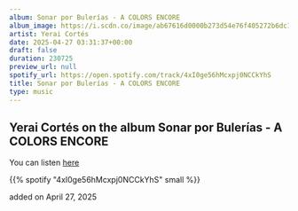 ```yaml
---
album: Sonar por Bulerías - A COLORS ENCORE
album_image: https://i.scdn.co/image/ab67616d0000b273d54e76f405272b6dc1912e3f
artist: Yerai Cortés
date: 2025-04-27 03:31:37+00:00
draft: false
duration: 230725
preview_url: null
spotify_url: https://open.spotify.com/track/4xI0ge56hMcxpj0NCCkYhS
title: Sonar por Bulerías - A COLORS ENCORE
type: music
---
```



## Yerai Cortés on the album Sonar por Bulerías - A COLORS ENCORE

You can listen [here](https://open.spotify.com/track/4xI0ge56hMcxpj0NCCkYhS)

{{% spotify "4xI0ge56hMcxpj0NCCkYhS" small %}}

added on April 27, 2025